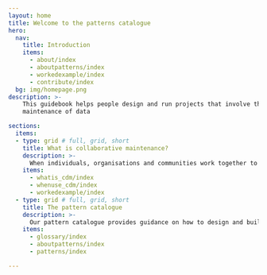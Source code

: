 ```yaml
---
layout: home
title: Welcome to the patterns catalogue
hero:
  nav:
    title: Introduction
    items:
      - about/index
      - aboutpatterns/index
      - workedexample/index      
      - contribute/index
  bg: img/homepage.png
description: >- 
    This guidebook helps people design and run projects that involve the collaborative 
    maintenance of data

sections:
  items:
  - type: grid # full, grid, short
    title: What is collaborative maintenance?
    description: >-
      When individuals, organisations and communities work together to collect and maintaining shared data assets this is described as collaborative data maintenance.
    items:
      - whatis_cdm/index
      - whenuse_cdm/index
      - workedexample/index
  - type: grid # full, grid, short
    title: The pattern catalogue
    description: >-
      Our pattern catalogue provides guidance on how to design and build products and services that use collaborative maintenance
    items:
      - glossary/index
      - aboutpatterns/index
      - patterns/index

---
```

